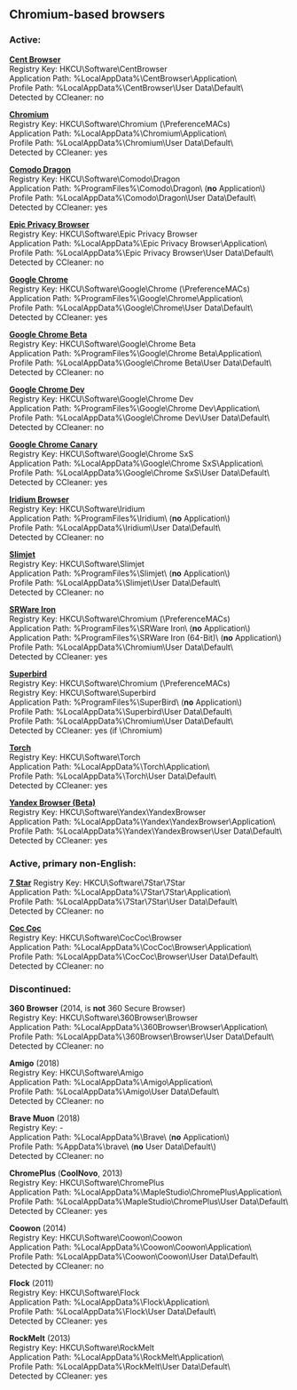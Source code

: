 ## Chromium-based browsers ##

### Active: ####

**[Cent Browser](https://www.centbrowser.com)**  
Registry Key: HKCU\\Software\\CentBrowser  
Application Path: %LocalAppData%\\CentBrowser\\Application\\  
Profile Path: %LocalAppData%\\CentBrowser\\User Data\\Default\\  
Detected by CCleaner: no

**[Chromium](https://chromium.woolyss.com)**  
Registry Key: HKCU\\Software\\Chromium (\\PreferenceMACs)  
Application Path: %LocalAppData%\\Chromium\\Application\\  
Profile Path: %LocalAppData%\\Chromium\\User Data\\Default\\  
Detected by CCleaner: yes

**[Comodo Dragon](https://www.comodo.com/home/browsers-toolbars/browser.php)**  
Registry Key: HKCU\\Software\\Comodo\\Dragon  
Application Path: %ProgramFiles%\\Comodo\\Dragon\\ (**no** Application\\)  
Profile Path: %LocalAppData%\\Comodo\\Dragon\\User Data\\Default\\  
Detected by CCleaner: yes

**[Epic Privacy Browser](https://www.epicbrowser.com)**  
Registry Key: HKCU\\Software\\Epic Privacy Browser  
Application Path: %LocalAppData%\\Epic Privacy Browser\\Application\\  
Profile Path: %LocalAppData%\\Epic Privacy Browser\\User Data\\Default\\  
Detected by CCleaner: no

**[Google Chrome](https://www.google.com/chrome/)**  
Registry Key: HKCU\\Software\\Google\\Chrome (\\PreferenceMACs)  
Application Path: %ProgramFiles%\\Google\\Chrome\\Application\\  
Profile Path: %LocalAppData%\\Google\\Chrome\\User Data\\Default\\  
Detected by CCleaner: yes

**[Google Chrome Beta](https://www.google.com/chrome/beta/)**  
Registry Key: HKCU\\Software\\Google\\Chrome Beta  
Application Path: %ProgramFiles%\\Google\\Chrome Beta\\Application\\  
Profile Path: %LocalAppData%\\Google\\Chrome Beta\\User Data\\Default\\  
Detected by CCleaner: no

**[Google Chrome Dev](https://www.google.com/chrome/dev/)**  
Registry Key: HKCU\\Software\\Google\\Chrome Dev  
Application Path: %ProgramFiles%\\Google\\Chrome Dev\\Application\\  
Profile Path: %LocalAppData%\\Google\\Chrome Dev\\User Data\\Default\\  
Detected by CCleaner: no

**[Google Chrome Canary](https://www.google.com/chrome/canary/)**  
Registry Key: HKCU\\Software\\Google\\Chrome SxS  
Application Path: %LocalAppData%\\Google\\Chrome SxS\\Application\\  
Profile Path: %LocalAppData%\\Google\\Chrome SxS\\User Data\\Default\\  
Detected by CCleaner: yes

**[Iridium Browser](https://iridiumbrowser.de)**  
Registry Key: HKCU\\Software\\Iridium  
Application Path: %ProgramFiles%\\Iridium\\ (**no** Application\\)  
Profile Path: %LocalAppData%\\Iridium\\User Data\\Default\\  
Detected by CCleaner: no

**[Slimjet](https://www.slimjet.com)**  
Registry Key: HKCU\\Software\\Slimjet  
Application Path: %ProgramFiles%\\Slimjet\\ (**no** Application\\)  
Profile Path: %LocalAppData%\\Slimjet\\User Data\\Default\\  
Detected by CCleaner: no

**[SRWare Iron](https://www.srware.net/iron/)**  
Registry Key: HKCU\\Software\\Chromium (\\PreferenceMACs)  
Application Path: %ProgramFiles%\\SRWare Iron\\ (**no** Application\\)  
Application Path: %ProgramFiles%\\SRWare Iron (64-Bit)\\ (**no** Application\\)  
Profile Path: %LocalAppData%\\Chromium\\User Data\\Default\\  
Detected by CCleaner: yes

**[Superbird](http://superbird-browser.com)**  
Registry Key: HKCU\\Software\\Chromium (\\PreferenceMACs)  
Registry Key: HKCU\\Software\\Superbird  
Application Path: %ProgramFiles%\\SuperBird\\ (**no** Application\\)  
Profile Path: %LocalAppData%\\Superbird\\User Data\\Default\\  
Profile Path: %LocalAppData%\\Chromium\\User Data\\Default\\  
Detected by CCleaner: yes (if \\Chromium)

**[Torch](https://torchbrowser.com)**  
Registry Key: HKCU\\Software\\Torch  
Application Path: %LocalAppData%\\Torch\\Application\\  
Profile Path: %LocalAppData%\\Torch\\User Data\\Default\\  
Detected by CCleaner: yes

**[Yandex Browser (Beta)](https://browser.yandex.com)**  
Registry Key: HKCU\\Software\\Yandex\\YandexBrowser  
Application Path: %LocalAppData%\\Yandex\\YandexBrowser\\Application\\  
Profile Path: %LocalAppData%\\Yandex\\YandexBrowser\\User Data\\Default\\  
Detected by CCleaner: yes

### Active, primary non-English: ###

**[7 Star](https://qixing123.com/)** 
Registry Key: HKCU\\Software\\7Star\\7Star  
Application Path: %LocalAppData%\\7Star\\7Star\\Application\\  
Profile Path: %LocalAppData%\\7Star\\7Star\\User Data\\Default\\  
Detected by CCleaner: no

**[Coc Coc](https://coccoc.com)**  
Registry Key: HKCU\\Software\\CocCoc\\Browser  
Application Path: %LocalAppData%\\CocCoc\\Browser\\Application\\  
Profile Path: %LocalAppData%\\CocCoc\\Browser\\User Data\\Default\\  
Detected by CCleaner: no

### Discontinued: ###

**360 Browser** (2014, is **not** 360 Secure Browser)  
Registry Key: HKCU\\Software\\360Browser\\Browser  
Application Path: %LocalAppData%\\360Browser\\Browser\\Application\\  
Profile Path: %LocalAppData%\\360Browser\\Browser\\User Data\\Default\\  
Detected by CCleaner: no

**Amigo** (2018)  
Registry Key: HKCU\\Software\\Amigo  
Application Path: %LocalAppData%\\Amigo\\Application\\  
Profile Path: %LocalAppData%\\Amigo\\User Data\\Default\\  
Detected by CCleaner: no

**Brave Muon** (2018)  
Registry Key: -  
Application Path: %LocalAppData%\\Brave\\ (**no** Application\\)  
Profile Path: %AppData%\\brave\\ (**no** User Data\\Default\\)  
Detected by CCleaner: no

**ChromePlus** (**CoolNovo**, 2013)  
Registry Key: HKCU\\Software\\ChromePlus  
Application Path: %LocalAppData%\\MapleStudio\\ChromePlus\\Application\\  
Profile Path: %LocalAppData%\\MapleStudio\\ChromePlus\\User Data\\Default\\  
Detected by CCleaner: yes

**Coowon** (2014)  
Registry Key: HKCU\\Software\\Coowon\\Coowon  
Application Path: %LocalAppData%\\Coowon\\Coowon\\Application\\  
Profile Path: %LocalAppData%\\Coowon\\Coowon\\User Data\\Default\\  
Detected by CCleaner: no

**Flock** (2011)  
Registry Key: HKCU\\Software\\Flock  
Application Path: %LocalAppData%\\Flock\\Application\\  
Profile Path: %LocalAppData%\\Flock\\User Data\\Default\\  
Detected by CCleaner: yes

**RockMelt** (2013)  
Registry Key: HKCU\\Software\\RockMelt  
Application Path: %LocalAppData%\\RockMelt\\Application\\  
Profile Path: %LocalAppData%\\RockMelt\\User Data\\Default\\  
Detected by CCleaner: yes
